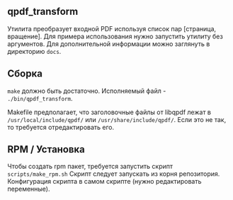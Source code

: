## qpdf_transform 

Утилита преобразует входной PDF используя список пар [страница, вращение].
Для примера использования нужно запустить утилиту без аргументов.
Для дополнительной информации можно заглянуть в директорию `docs`.

## Сборка

`make` должно быть достаточно. 
Исполняемый файл - `./bin/qpdf_transform`.

Makefile предполагает, что заголовочные файлы от libqpdf лежат в
`/usr/local/include/qpdf/` или `/usr/share/include/qpdf/`.
Если это не так, то требуется отредактировать его.

## RPM / Установка

Чтобы создать rpm пакет, требуется запустить скрипт `scripts/make_rpm.sh`
Скрипт следует запускать из корня репозитория.
Конфигурация скрипта в самом скрипте (нужно редактировать переменные).


